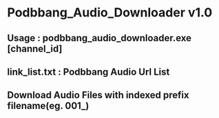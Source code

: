 # Podbbang_Audio_Downloader v1.0
## Usage : podbbang_audio_downloader.exe [channel_id]
## link_list.txt : Podbbang Audio Url List
## Download Audio Files with indexed prefix filename(eg. 001_)
